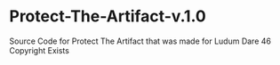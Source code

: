 # Protect-The-Artifact-v.1.0
Source Code for Protect The Artifact that was made for Ludum Dare 46
Copyright Exists
